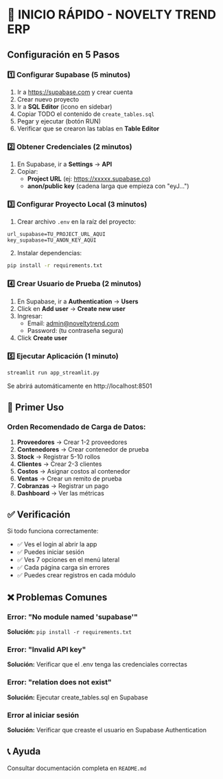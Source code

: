# 🚀 INICIO RÁPIDO - NOVELTY TREND ERP

## Configuración en 5 Pasos

### 1️⃣ Configurar Supabase (5 minutos)

1. Ir a https://supabase.com y crear cuenta
2. Crear nuevo proyecto
3. Ir a **SQL Editor** (icono en sidebar)
4. Copiar TODO el contenido de `create_tables.sql`
5. Pegar y ejecutar (botón RUN)
6. Verificar que se crearon las tablas en **Table Editor**

### 2️⃣ Obtener Credenciales (2 minutos)

1. En Supabase, ir a **Settings** → **API**
2. Copiar:
   - **Project URL** (ej: https://xxxxx.supabase.co)
   - **anon/public key** (cadena larga que empieza con "eyJ...")

### 3️⃣ Configurar Proyecto Local (3 minutos)

1. Crear archivo `.env` en la raíz del proyecto:

```env
url_supabase=TU_PROJECT_URL_AQUI
key_supabase=TU_ANON_KEY_AQUI
```

2. Instalar dependencias:

```bash
pip install -r requirements.txt
```

### 4️⃣ Crear Usuario de Prueba (2 minutos)

1. En Supabase, ir a **Authentication** → **Users**
2. Click en **Add user** → **Create new user**
3. Ingresar:
   - Email: admin@noveltytrend.com
   - Password: (tu contraseña segura)
4. Click **Create user**

### 5️⃣ Ejecutar Aplicación (1 minuto)

```bash
streamlit run app_streamlit.py
```

Se abrirá automáticamente en http://localhost:8501

## 🎯 Primer Uso

### Orden Recomendado de Carga de Datos:

1. **Proveedores** → Crear 1-2 proveedores
2. **Contenedores** → Crear contenedor de prueba
3. **Stock** → Registrar 5-10 rollos
4. **Clientes** → Crear 2-3 clientes
5. **Costos** → Asignar costos al contenedor
6. **Ventas** → Crear un remito de prueba
7. **Cobranzas** → Registrar un pago
8. **Dashboard** → Ver las métricas

## ✅ Verificación

Si todo funciona correctamente:
- ✅ Ves el login al abrir la app
- ✅ Puedes iniciar sesión
- ✅ Ves 7 opciones en el menú lateral
- ✅ Cada página carga sin errores
- ✅ Puedes crear registros en cada módulo

## ❌ Problemas Comunes

### Error: "No module named 'supabase'"
**Solución:** `pip install -r requirements.txt`

### Error: "Invalid API key"
**Solución:** Verificar que el .env tenga las credenciales correctas

### Error: "relation does not exist"
**Solución:** Ejecutar create_tables.sql en Supabase

### Error al iniciar sesión
**Solución:** Verificar que creaste el usuario en Supabase Authentication

## 📞 Ayuda

Consultar documentación completa en `README.md`
